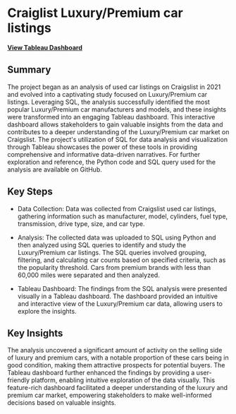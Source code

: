 # Craiglist Luxury/Premium car listings
**[View Tableau Dashboard](https://public.tableau.com/app/profile/stephan.keo/viz/UsedLuxuryPremiumCarListingsonCraiglist/Dashboard1?publish=yes)**
## Summary
The project began as an analysis of used car listings on Craigslist in 2021 and evolved into a captivating study focused on Luxury/Premium car listings. Leveraging SQL, the analysis successfully identified the most popular Luxury/Premium car manufacturers and models, and these insights were transformed into an engaging Tableau dashboard. This interactive dashboard allows stakeholders to gain valuable insights from the data and contributes to a deeper understanding of the Luxury/Premium car market on Craigslist. The project's utilization of SQL for data analysis and visualization through Tableau showcases the power of these tools in providing comprehensive and informative data-driven narratives. For further exploration and reference, the Python code and SQL query used for the analysis are available on GitHub.
## Key Steps
* Data Collection: Data was collected from Craigslist used car listings, gathering information such as manufacturer, model, cylinders, fuel type, transmission, drive type, size, and car type.

* Analysis: The collected data was uploaded to SQL using Python and then analyzed using SQL queries to identify and study the Luxury/Premium car listings. The SQL queries involved grouping, filtering, and calculating car counts based on specified criteria, such as the popularity threshold. Cars from premium brands with less than 60,000 miles were separated and then analyzed. 

* Tableau Dashboard: The findings from the SQL analysis were presented visually in a Tableau dashboard. The dashboard provided an intuitive and interactive view of the Luxury/Premium car data, allowing users to explore the insights.
## Key Insights
The analysis uncovered a significant amount of activity on the selling side of luxury and premium cars, with a notable proportion of these cars being in good condition, making them attractive prospects for potential buyers. The Tableau dashboard further enhanced the findings by providing a user-friendly platform, enabling intuitive exploration of the data visually. This feature-rich dashboard facilitated a deeper understanding of the luxury and premium car market, empowering stakeholders to make well-informed decisions based on valuable insights.
